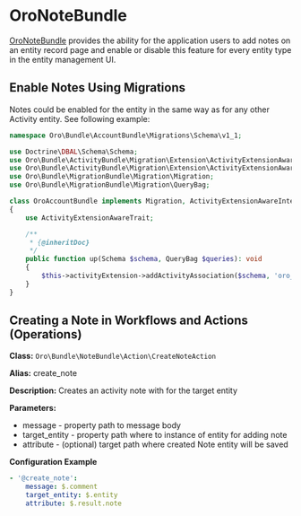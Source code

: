 <a id="bundle-docs-platform-note-bundle"></a>

# OroNoteBundle

<a href="https://github.com/oroinc/platform/tree/master/src/Oro/Bundle/NoteBundle" target="_blank">OroNoteBundle</a> provides the ability for the application users to add notes on an entity record page and enable or disable this feature for every entity type in the entity management UI.

## Enable Notes Using Migrations

Notes could be enabled for the entity in the same way as for any other Activity entity. See following example:

```php
namespace Oro\Bundle\AccountBundle\Migrations\Schema\v1_1;

use Doctrine\DBAL\Schema\Schema;
use Oro\Bundle\ActivityBundle\Migration\Extension\ActivityExtensionAwareInterface;
use Oro\Bundle\ActivityBundle\Migration\Extension\ActivityExtensionAwareTrait;
use Oro\Bundle\MigrationBundle\Migration\Migration;
use Oro\Bundle\MigrationBundle\Migration\QueryBag;

class OroAccountBundle implements Migration, ActivityExtensionAwareInterface
{
    use ActivityExtensionAwareTrait;

    /**
     * {@inheritDoc}
     */
    public function up(Schema $schema, QueryBag $queries): void
    {
        $this->activityExtension->addActivityAssociation($schema, 'oro_note', 'orocrm_account');
    }
}
```

## Creating a Note in Workflows and Actions (Operations)

**Class:** `Oro\Bundle\NoteBundle\Action\CreateNoteAction`

**Alias:** create_note

**Description:** Creates an activity note with for the target entity

**Parameters:**

- message - property path to message body
- target_entity - property path where to instance of entity for adding note
- attribute - (optional) target path where created Note entity will be saved

**Configuration Example**

```yaml
- '@create_note':
    message: $.comment
    target_entity: $.entity
    attribute: $.result.note
```

<!-- Frontend -->
